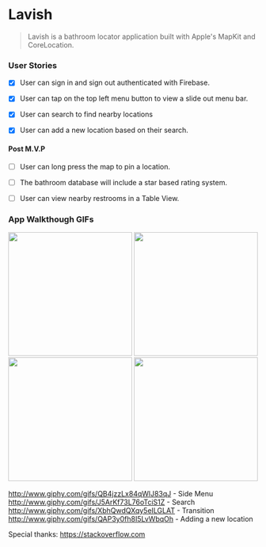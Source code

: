 # Lavish
> Lavish is a bathroom locator application built with Apple's MapKit and CoreLocation.

### User Stories
- [x] User can sign in and sign out authenticated with Firebase.
- [x] User can tap on the top left menu button to view a slide out menu bar.
- [x] User can search to find nearby locations
- [x] User can add a new location based on their search.


#### Post M.V.P
- [ ] User can long press the map to pin a location.
- [ ] The bathroom database will include a star based rating system.
- [ ] User can view nearby restrooms in a Table View.


### App Walkthough GIFs

<img src="https://media.giphy.com/media/QB4jzzLx84qWlJ83qJ/giphy.gif" width=250>
<img src="https://media.giphy.com/media/J5ArKf73L76oTciS1Z/giphy.gif" width=250><br>
<img src="https://media.giphy.com/media/XbhQwdQXqy5eILGLAT/giphy.gif" width=250>
<img src="https://media.giphy.com/media/QAP3y0fh8I5LvWbqOh/giphy.gif" width=250>


http://www.giphy.com/gifs/QB4jzzLx84qWlJ83qJ - Side Menu
http://www.giphy.com/gifs/J5ArKf73L76oTciS1Z - Search
http://www.giphy.com/gifs/XbhQwdQXqy5eILGLAT - Transition
http://www.giphy.com/gifs/QAP3y0fh8I5LvWbqOh - Adding a new location




Special thanks: https://stackoverflow.com
